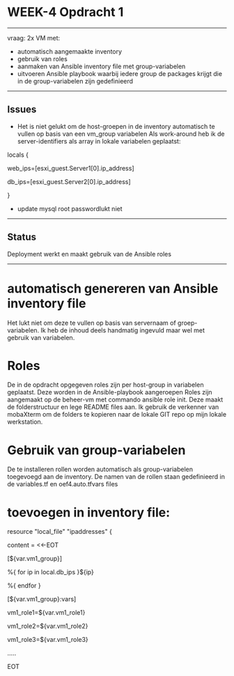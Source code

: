 #  WEEK-4 Opdracht 1
----

vraag: 2x VM met:
- automatisch aangemaakte inventory
- gebruik van roles
- aanmaken van Ansible inventory file met group-variabelen
- uitvoeren Ansible playbook waarbij iedere group de packages krijgt die in de group-variabelen zijn gedefinieerd

----
## Issues

- Het is niet gelukt om de host-groepen in de inventory automatisch te vullen op basis van een vm_group variabelen
Als work-around heb ik de server-identifiers als array in lokale variabelen geplaatst:

locals {

  web_ips=[esxi_guest.Server1[0].ip_address]
  
  db_ips=[esxi_guest.Server2[0].ip_address]
  
}

- update mysql root passwordlukt niet 


----
## Status
Deployment werkt en maakt gebruik van de Ansible roles

----
# automatisch genereren van Ansible inventory file
Het lukt niet om deze te vullen op basis van servernaam of groep-variabelen. Ik heb de inhoud deels handmatig ingevuld maar wel met gebruik van variabelen. 

# Roles
De in de opdracht opgegeven roles zijn per host-group in variabelen geplaatst. Deze worden in de Ansible-playbook aangeroepen
Roles zijn aangemaakt op de beheer-vm met commando ansible role init. Deze maakt de folderstructuur en lege README files aan. Ik gebruik de verkenner van mobaXterm om de folders te kopieren naar de lokale GIT repo op mijn lokale werkstation.

# Gebruik van group-variabelen
De te installeren rollen worden automatisch als group-variabelen toegevoegd aan de inventory. De namen van de rollen staan gedefinieerd in de variables.tf en oef4.auto.tfvars files

# toevoegen in inventory file: 

resource "local_file" "ipaddresses" {

   content = <<-EOT
   
   [${var.vm1_group}]
   
   %{ for ip in local.db_ips }${ip}
   
   %{ endfor }
   
   [${var.vm1_group}:vars]
   
   vm1_role1=${var.vm1_role1}
   
   vm1_role2=${var.vm1_role2}
   
   vm1_role3=${var.vm1_role3}

   .....
   
   EOT


